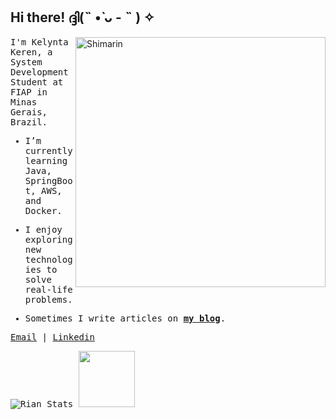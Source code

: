 ## Hi there! ദ്ദി(˵ •̀ ᴗ - ˵ ) ✧

<img align="right" width="400" alt="Shimarin" src="https://64.media.tumblr.com/501c1915d2493af0ee0a5abeb7c90191/tumblr_n8rvh4Sa2C1qzjrxco1_500.gifv"/>
<samp>
  
  I'm Kelynta Keren, a System Development Student at FIAP in Minas Gerais, Brazil.
  
  </samp>
</p>

<samp>
  
- I’m currently learning Java, SpringBoot, AWS, and Docker.
- I enjoy exploring new technologies to solve real-life problems.
- Sometimes I write articles on **[my blog](https://nerek.bearblog.dev)**.
  
  </samp>
</p>


<a href="kereneuro0x@gmail.com">Email</a> | <a href="">Linkedin</a>

![Rian Stats](https://github-readme-stats.vercel.app/api?username=nereksj&show_icons=true&bg_color=00000000&title_color=f9f9f9&text_color=f9f9f9&icon_color=f9f9f9&border_color=969393&locale=en)
<img height="90px" src="https://github-readme-stats.vercel.app/api/top-langs/?username=nereksj&layout=compact&theme=transparent&border=none&text_color=f9f9f9&title_color=f9f9f9" />

